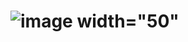 #          ![image](https://www.fluidscapes.in/wp-content/uploads/2023/05/zomato-logo-full.jpg) width="50"
